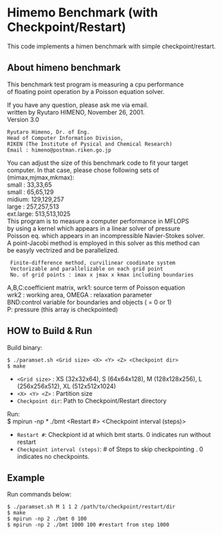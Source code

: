 
Himemo Benchmark (with Checkpoint/Restart)
==========================

This code implements a himen benchmark with simple checkpoint/restart.

About himeno benchmark
------------------
This benchmark test program is measuring a cpu performance  
of floating point operation by a Poisson equation solver.  
  
If you have any question, please ask me via email.  
written by Ryutaro HIMENO, November 26, 2001.  
Version 3.0  

    Ryutaro Himeno, Dr. of Eng.
    Head of Computer Information Division,
    RIKEN (The Institute of Pysical and Chemical Research)
    Email : himeno@postman.riken.go.jp

You can adjust the size of this benchmark code to fit your target  
computer. In that case, please chose following sets of  
 (mimax,mjmax,mkmax):  
small : 33,33,65  
small : 65,65,129  
midium: 129,129,257  
large : 257,257,513  
ext.large: 513,513,1025  
This program is to measure a computer performance in MFLOPS  
by using a kernel which appears in a linear solver of pressure  
Poisson eq. which appears in an incompressible Navier-Stokes solver.  
A point-Jacobi method is employed in this solver as this method can   
be easyly vectrized and be parallelized.  

     Finite-difference method, curvilinear coodinate system
     Vectorizable and parallelizable on each grid point
     No. of grid points : imax x jmax x kmax including boundaries

A,B,C:coefficient matrix, wrk1: source term of Poisson equation  
wrk2 : working area, OMEGA : relaxation parameter  
BND:control variable for boundaries and objects ( = 0 or 1)  
P: pressure (this array is checkpointed)  

HOW to Build & Run
------------
Build binary:  

    $ ./paramset.sh <Grid size> <X> <Y> <Z> <Checkpoint dir>
    $ make

* `<Grid size>`           : XS (32x32x64), S  (64x64x128), M  (128x128x256), L  (256x256x512), XL (512x512x1024)
* `<X> <Y> <Z>`           : Partition size
* `Checkpoint dir`: Path to Checkpoint/Restart directory
  
Run:  
    $  mpirun -np * ./bmt <Restart #> <Checkpoint interval (steps)>
* `Restart #`:  Checkpiont id at which bmt starts. 0 indicates run without restart
* `Checkpoint interval (steps)`: # of Steps to skip checkpointing . 0 indicates no checkpoints.

Example
-------------
Run commands below:  
  
    $ ./paramset.sh M 1 1 2 /path/to/checkpoint/restart/dir
    $ make
    $ mpirun -np 2 ./bmt 0 100 
    $ mpirun -np 2 ./bmt 1000 100 #restart from step 1000
